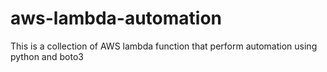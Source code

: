# aws-lambda-automation
This is a collection of AWS lambda function that perform automation using python and boto3
